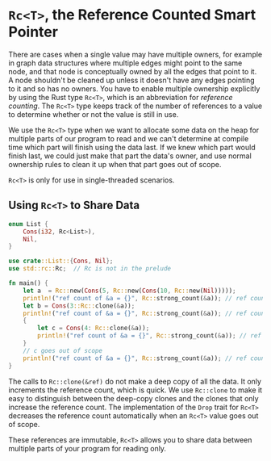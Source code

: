 # `Rc<T>`, the Reference Counted Smart Pointer

There are cases when a single value may have multiple owners, for example in
graph data structures where multiple edges might point to the same node, and
that node is conceptually owned by all the edges that point to it. A node
shouldn't be cleaned up unless it doesn't have any edges pointing to it and so
has no owners. You have to enable multiple ownership explicitly by using the
Rust type `Rc<T>`, which is an abbreviation for *reference counting*. The
`Rc<T>` type keeps track of the number of references to a value to determine
whether or not the value is still in use.

We use the `Rc<T>` type when we want to allocate some data on the heap for
multiple parts of our program to read and we can't determine at compile time
which part will finish using the data last. If we knew which part would finish
last, we could just make that part the data's owner, and use normal ownership
rules to clean it up when that part goes out of scope.

`Rc<T>` is only for use in single-threaded scenarios.

## Using `Rc<T>` to Share Data

```rust
enum List {
    Cons(i32, Rc<List>),
    Nil,
}

use crate::List::{Cons, Nil};
use std::rc::Rc;  // Rc is not in the prelude

fn main() {
    let a  = Rc::new(Cons(5, Rc::new(Cons(10, Rc::new(Nil)))));
    println!("ref count of &a = {}", Rc::strong_count(&a)); // ref count = 1
    let b = Cons(3::Rc::clone(&a));
    println!("ref count of &a = {}", Rc::strong_count(&a)); // ref count = 2
    {
        let c = Cons(4: Rc::clone(&a));
        println!("ref count of &a = {}", Rc::strong_count(&a)); // ref count = 3
    }
    // c goes out of scope
    println!("ref count of &a = {}", Rc::strong_count(&a)); // ref count = 2
}
```

The calls to `Rc::clone(&ref)` do not make a deep copy of all the data. It only
increments the reference count, which is quick. We use `Rc::clone` to make it
easy to distinguish between the deep-copy clones and the clones that only
increase the reference count. The implementation of the `Drop` trait for `Rc<T>`
decreases the reference count automatically when an `Rc<T>` value goes out of
scope.

These references are immutable, `Rc<T>` allows you to share data between
multiple parts of your program for reading only.
